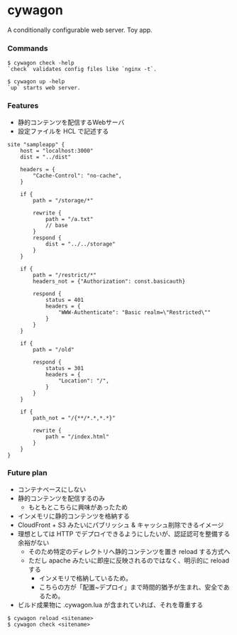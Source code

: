 # cywagon
A conditionally configurable web server. Toy app.

### Commands
```console
$ cywagon check -help
`check` validates config files like `nginx -t`.

$ cywagon up -help
`up` starts web server.
```

### Features
- 静的コンテンツを配信するWebサーバ
- 設定ファイルを HCL で記述する

```hcl
site "sampleapp" {
    host = "localhost:3000"
    dist = "../dist"

    headers = {
        "Cache-Control": "no-cache",
    }

    if {
        path = "/storage/*"

        rewrite {
            path = "/a.txt"
            // base 
        }
        respond {
            dist = "../../storage"
        }
    }

    if {
        path = "/restrict/*"
        headers_not = {"Authorization": const.basicauth}

        respond {
            status = 401
            headers = {
                "WWW-Authenticate": "Basic realm=\"Restricted\""
            }
        }
    }

    if {
        path = "/old"

        respond {
            status = 301
            headers = {
                "Location": "/",
            }
        }
    }

    if {
        path_not = "/{**/*.*,*.*}"

        rewrite {
            path = "/index.html"
        }
    }
}
```

### Future plan
- コンテナベースにしない
- 静的コンテンツを配信するのみ
  - もともとこちらに興味があったため
- インメモリに静的コンテンツを格納する
- CloudFront + S3 みたいにパブリッシュ & キャッシュ削除できるイメージ
- 理想としては HTTP でデプロイできるようにしたいが、認証認可を整備する余裕がない
  - そのため特定のディレクトリへ静的コンテンツを置き reload する方式へ
  - ただし apache みたいに即座に反映されるのではなく、明示的に reload する
    - インメモリで格納しているため。
    - こちらの方が「配置~デプロイ」まで時間的猶予が生まれ、安全であるため。
- ビルド成果物に .cywagon.lua が含まれていれば、それを尊重する

```console
$ cywagon reload <sitename>
$ cywagon check <sitename>
```

